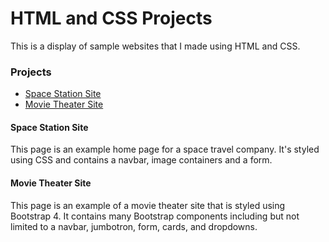 <h1>HTML and CSS Projects</h1> 

This is a display of sample websites that I made using HTML and CSS.

<h3>Projects</h3>

* [Space Station Site](/basic_website)
* [Movie Theater Site](/bootstrap4_project)

<h4>Space Station Site</h4>
This page is an example home page for a space travel company. It's styled using CSS and contains a navbar, image containers and a form. 

<h4>Movie Theater Site</h4>
This page is an example of a movie theater site that is styled using Bootstrap 4. It contains many Bootstrap components including but not limited to a navbar, jumbotron, form, cards, and dropdowns. 
